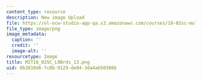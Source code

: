 ```yaml
---
content_type: resource
description: New image Upload
file: https://ol-ocw-studio-app-qa.s3.amazonaws.com/courses/18-02sc-multivariable-calculus-fall-2010/0b3810d6fc8b9129de843da4ab50386b_MIT18_02SC_L9Brds_13.png
file_type: image/png
image_metadata:
  caption: ''
  credit: ''
  image-alt: ''
resourcetype: Image
title: MIT18_02SC_L9Brds_13.png
uid: 0b3810d6-fc8b-9129-de84-3da4ab50386b
---
```


